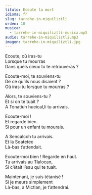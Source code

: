```yaml
---
titulo: Ecoute la mort
idioma: fr
slug: tarrehe-in-miquiliztli
orden: 10
musica: 
  - tarrehe-in-miquiliztli-musica.mp3
audio: tarrehe-in-miquiliztli.mp3
imagen: tarrehe-in-miquiliztli.jpg
---
```


Ecoute, où iras-tu<br>
Lorsque tu mourras<br>
Dans quels cieux tu te retrouveras ?<br>

Ecoute-moi, te souviens-tu<br>
De ce qu’ils nous disaient ?<br>
Où iras-tu lorsque tu mourras ?<br>

Alors, te souviens-tu ?<br>
Et si on te tuait ?<br>
A Tonatiuh hueical,li tu arrivais.<br>

Ecoute-moi !<br>
Et regarde bien.<br>
Si pour un enfant tu mourais.<br>

A Sencalcoh tu arrivais.<br>
Et la Soateteo<br>
Là-bas t’attendait.<br>

Ecoute-moi bien ! Regarde en haut.<br>
Tu arrivais au Tlalocan,<br>
Si c’était l’eau qui te tuait.<br>

Maintenant, je suis tétanisé !<br>
Si je meurs simplement<br>
Là-bas, à Mictlan, je t’attendrai.<br>
